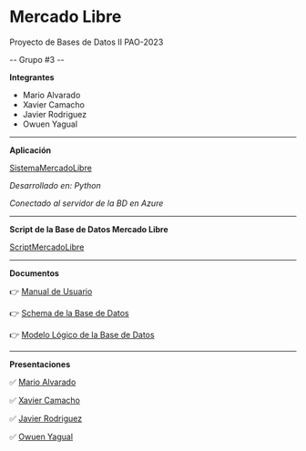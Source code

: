 # Mercado Libre
Proyecto de Bases de Datos II PAO-2023

-- Grupo #3 --

**Integrantes**

- Mario Alvarado
- Xavier Camacho
- Javier Rodriguez
- Owuen Yagual

****
**Aplicación**

[SistemaMercadoLibre](https://github.com/m-alvaradox/MercadoLibre_G3/blob/main/SistemaMercadoLibre.py "SistemaMercadoLibre")

*Desarrollado en: Python*

*Conectado al servidor de la BD en Azure*

****
**Script de la Base de Datos Mercado Libre**

[ScriptMercadoLibre](https://github.com/m-alvaradox/MercadoLibre_G3/blob/main/ScriptMercadoLibre.sql "Script Mercado Libre")

****
**Documentos**

👉 [Manual de Usuario](https://github.com/m-alvaradox/MercadoLibre_G3/blob/main/Manual_Usuario.md)

👉 [Schema de la Base de Datos](https://github.com/m-alvaradox/MercadoLibre_G3/blob/main/PDF/Schema_MercadoLibre.pdf "Schema de la Base de Datos")

👉 [Modelo Lógico de la Base de Datos](https://github.com/m-alvaradox/MercadoLibre_G3/blob/main/PDF/ModeloLogico_MercadoLibre.pdf "Modelo Lógico de la Base de Datos")

****
**Presentaciones**

✅ [Mario Alvarado](https://youtu.be/gdNrYXfaYRY?si=e9v5kZab8WWBae3k "Mario Alvarado")

✅ [Xavier Camacho](https://youtu.be/gRWXYBnd6tQ)

✅ [Javier Rodriguez](https://youtu.be/pDOvr27WRfU)

✅ [Owuen Yagual](https://youtu.be/LoSyB6z7-c8)
